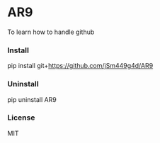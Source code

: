 # AR9
To learn how to handle github

### Install
pip install git+https://github.com/jSm449g4d/AR9
### Uninstall
pip uninstall AR9
### License
MIT
